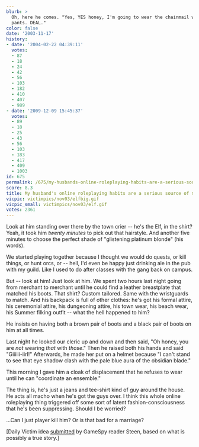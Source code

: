 ```yaml
---
blurb: >
  Oh, here he comes. "Yes, YES honey, I'm going to wear the chainmail with the white
  pants. DEAL."
color: false
date: '2003-11-17'
history:
- date: '2004-02-22 04:39:11'
  votes:
  - 87
  - 18
  - 24
  - 42
  - 56
  - 103
  - 182
  - 410
  - 407
  - 989
- date: '2009-12-09 15:45:37'
  votes:
  - 89
  - 18
  - 25
  - 43
  - 56
  - 103
  - 183
  - 417
  - 409
  - 1003
id: 675
permalink: /675/my-husbands-online-roleplaying-habits-are-a-serious-source-of-marital-strife/
score: 8.3
title: My husband's online roleplaying habits are a serious source of marital strife.
vicpic: victimpics/nov03/elfbig.gif
vicpic_small: victimpics/nov03/elf.gif
votes: 2361
---
```


Look at him standing over there by the town crier -- he's the Elf, in
the shirt? Yeah, it took him *twenty minutes* to pick out that
hairstyle. And another five minutes to choose the perfect shade of
"glistening platinum blonde" (his words).

We started playing together because I thought we would do quests, or
kill things, or hunt orcs, or -- hell, I'd even be happy just drinking
ale in the pub with my guild. Like I used to do after classes with the
gang back on campus.

But -- look at him! Just look at him. We spent two hours last night
going from merchant to merchant until he could find a leather
breastplate that matched his boots. That shirt? Custom tailored. Same
with the wristguards to match. And his backpack is full of other
clothes: he's got his formal attire, his ceremonial attire, his
dungeoning attire, his town wear, his beach wear, his Summer filking
outfit -- what the hell happened to him?

He insists on having both a brown pair of boots and a black pair of
boots on him at all times.

Last night he looked our cleric up and down and then said, "Oh honey,
you are *not* wearing *that* with *those*." Then he raised both his
hands and said "Giiiiii-iirl!" Afterwards, he made her put on a helmet
because "I can't stand to see that eye shadow clash with the pale blue
aura of the obsidian blade."

This morning I gave him a cloak of displacement that he refuses to wear
until he can "coordinate an ensemble."

The thing is, he's just a jeans and tee-shirt kind of guy around the
house. He acts all macho when he's got the guys over. I think this whole
online roleplaying thing triggered off some sort of latent
fashion-consciousness that he's been suppressing. Should I be worried?

...Can I just player kill him? Or is that bad for a marriage?

\[Daily Victim idea
[submitted](http://web.archive.org/web/20031117000000/http://feedback.gamespy.com/)
by GameSpy reader Steen, based on what is possibly a true story.\]
